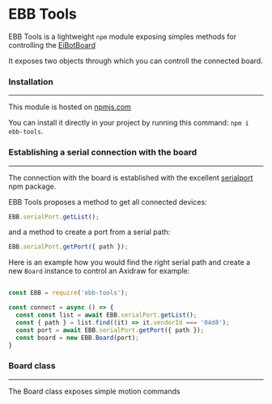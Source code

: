 # EBB Tools

EBB Tools is a lightweight `npm` module exposing simples methods for controlling the [EiBotBoard](http://www.schmalzhaus.com/EBB/)

It exposes two objects through which you can controll the connected board.

### Installation

---

This module is hosted on [npmjs.com](https://www.npmjs.com/search?q=ebb-tools)

You can install it directly in your project by running this command: `npm i ebb-tools`.

### Establishing a serial connection with the board

---

The connection with the board is established with the excellent [serialport](https://serialport.io/) npm package.

EBB Tools proposes a method to get all connected devices:

```javascript
EBB.serialPort.getList();
```

and a method to create a port from a serial path:

```javascript
EBB.serialPort.getPort({ path });
```

Here is an example how you would find the right serial path and create a new `Board` instance to control an Axidraw for example:

```javascript

const EBB = require('ebb-tools');

const connect = async () => {
  const const list = await EBB.serialPort.getList();
  const { path } = list.find((it) => it.vendorId === '04d8');
  const port = await EBB.serialPort.getPort({ path });
  const board = new EBB.Board(port);
}

```

### Board class

---

The Board class exposes simple motion commands
